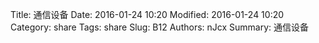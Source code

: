Title: 通信设备
Date: 2016-01-24 10:20
Modified: 2016-01-24 10:20
Category: share
Tags: share
Slug: B12
Authors: nJcx
Summary: 通信设备


####

